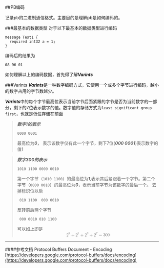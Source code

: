 ##PB编码

记录pb的二进制通信格式。主要目的是理解pb是如何编码的。

###最基本的数据类型
对于以下最基本的数据类型进行编码

~~~
message Test1 {
  required int32 a = 1;
}
~~~

编码后的结果为

~~~
08 96 01
~~~

如何理解以上的编码数据，首先得了解***Varints***

###Varints
***Varints***是一种数字编码方式，它使用一个或多个字节进行编码，越小的数字占用的字节数越少。

***Varints***中的每个字节最高位表示当前字节后面紧跟的字节是否为当前数字的一部分，剩下的7位表示数字的值。数字值的存储方式为`least significant group first`，也就是低位存储在前面

> ***数字1的表示***
> 
> ~~~
> 0000 0001
> ~~~
> 
> 最高位为***0***， 表示该数字仅有此一个字节，剩下7位(***000 0001***)表示数字的值1


> ***数字300的表示***
> 
> ~~~
> 1010 1100 0000 0010
> ~~~
> 
> 第一个字节（`1010 1100`）的最高位为***1***,表示其后紧跟着一个字节。第二个字节（`0000 0010`）的最高位为***0***，表示当前字节为该数字的最后一个。
> 去掉标识位以后
> 
> ~~~
>  010 1100  000 0010
> ~~~
> 反转前后两个字节
> 
> ~~~
>  000 0010 010 1100
> ~~~
> 可以如上即是 <math display="block">
				    <msubsup><mi>2</mi> <mi></mi> <mi>8</mi></msubsup>
				    <mo>+</mo>
				    <msubsup><mi>2</mi> <mi></mi> <mi>5</mi></msubsup>
				    <mo>+</mo>
				    <msubsup><mi>2</mi> <mi></mi> <mi>3</mi></msubsup>
				    <mo>+</mo>
				    <msubsup><mi>2</mi> <mi></mi> <mi>2</mi></msubsup>
				    <mo>=</mo>
				    <mi>300</mi>
				</math>



---

####参考文档
Protocol Buffers Document - Encoding [https://developers.google.com/protocol-buffers/docs/encoding](https://developers.google.com/protocol-buffers/docs/encoding)